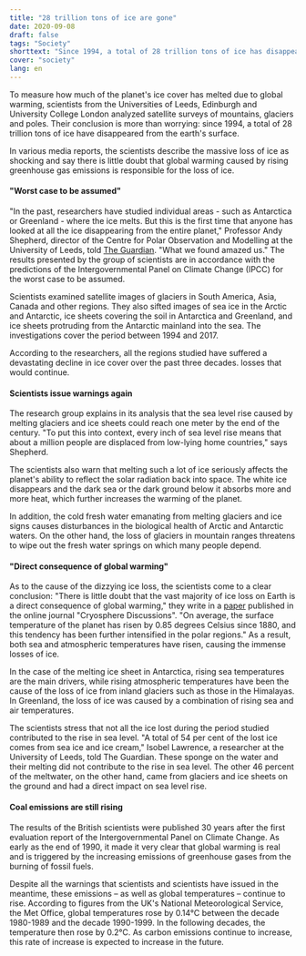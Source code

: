 ```yaml
---
title: "28 trillion tons of ice are gone"
date: 2020-09-08
draft: false
tags: "Society"
shorttext: "Since 1994, a total of 28 trillion tons of ice has disappeared from the earth's surface due to global warming."
cover: "society"
lang: en
---
```


To measure how much of the planet's ice cover has melted due to global warming, scientists from the Universities of Leeds, Edinburgh and University College London analyzed satellite surveys of mountains, glaciers and poles. Their conclusion is more than worrying: since 1994, a total of 28 trillion tons of ice have disappeared from the earth's surface.

In various media reports, the scientists describe the massive loss of ice as shocking and say there is little doubt that global warming caused by rising greenhouse gas emissions is responsible for the loss of ice.

#### "Worst case to be assumed"

"In the past, researchers have studied individual areas - such as Antarctica or Greenland - where the ice melts. But this is the first time that anyone has looked at all the ice disappearing from the entire planet," Professor Andy Shepherd, director of the Centre for Polar Observation and Modelling at the University of Leeds, told [The Guardian](https://www.theguardian.com/environment/2020/aug/23/earth-lost-28-trillion-tonnes-ice-30-years-global-warming "Earth has lost 28 trillion tonnes of ice in less than 30 years"). "What we found amazed us." The results presented by the group of scientists are in accordance with the predictions of the Intergovernmental Panel on Climate Change (IPCC) for the worst case to be assumed.

Scientists examined satellite images of glaciers in South America, Asia, Canada and other regions. They also sifted images of sea ice in the Arctic and Antarctic, ice sheets covering the soil in Antarctica and Greenland, and ice sheets protruding from the Antarctic mainland into the sea. The investigations cover the period between 1994 and 2017.

According to the researchers, all the regions studied have suffered a devastating decline in ice cover over the past three decades. losses that would continue.

#### Scientists issue warnings again

The research group explains in its analysis that the sea level rise caused by melting glaciers and ice sheets could reach one meter by the end of the century. "To put this into context, every inch of sea level rise means that about a million people are displaced from low-lying home countries," says Shepherd.

The scientists also warn that melting such a lot of ice seriously affects the planet's ability to reflect the solar radiation back into space. The white ice disappears and the dark sea or the dark ground below it absorbs more and more heat, which further increases the warming of the planet.

In addition, the cold fresh water emanating from melting glaciers and ice signs causes disturbances in the biological health of Arctic and Antarctic waters. On the other hand, the loss of glaciers in mountain ranges threatens to wipe out the fresh water springs on which many people depend.

#### "Direct consequence of global warming"

As to the cause of the dizzying ice loss, the scientists come to a clear conclusion: "There is little doubt that the vast majority of ice loss on Earth is a direct consequence of global warming," they write in a [paper](https://tc.copernicus.org/preprints/tc-2020-232/ "Earth's ice imbalance") published in the online journal "Cryosphere Discussions". "On average, the surface temperature of the planet has risen by 0.85 degrees Celsius since 1880, and this tendency has been further intensified in the polar regions." As a result, both sea and atmospheric temperatures have risen, causing the immense losses of ice.

In the case of the melting ice sheet in Antarctica, rising sea temperatures are the main drivers, while rising atmospheric temperatures have been the cause of the loss of ice from inland glaciers such as those in the Himalayas. In Greenland, the loss of ice was caused by a combination of rising sea and air temperatures.

The scientists stress that not all the ice lost during the period studied contributed to the rise in sea level. "A total of 54 per cent of the lost ice comes from sea ice and ice cream," Isobel Lawrence, a researcher at the University of Leeds, told The Guardian. These sponge on the water and their melting did not contribute to the rise in sea level. The other 46 percent of the meltwater, on the other hand, came from glaciers and ice sheets on the ground and had a direct impact on sea level rise.

#### Coal emissions are still rising

The results of the British scientists were published 30 years after the first evaluation report of the Intergovernmental Panel on Climate Change. As early as the end of 1990, it made it very clear that global warming is real and is triggered by the increasing emissions of greenhouse gases from the burning of fossil fuels.

Despite all the warnings that scientists and scientists have issued in the meantime, these emissions – as well as global temperatures – continue to rise. According to figures from the UK's National Meteorological Service, the Met Office, global temperatures rose by 0.14°C between the decade 1980-1989 and the decade 1990-1999.  In the following decades, the temperature then rose by 0.2°C. As carbon emissions continue to increase, this rate of increase is expected to increase in the future.
